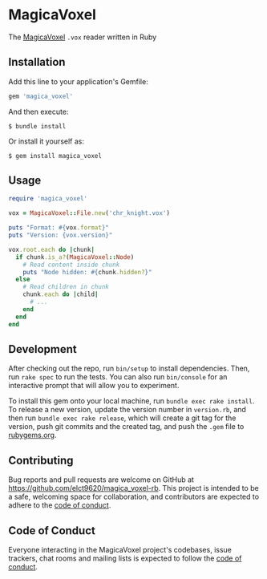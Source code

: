 # MagicaVoxel

The [MagicaVoxel](https://ephtracy.github.io/) `.vox` reader written in Ruby

## Installation

Add this line to your application's Gemfile:

```ruby
gem 'magica_voxel'
```

And then execute:

    $ bundle install

Or install it yourself as:

    $ gem install magica_voxel

## Usage

```ruby
require 'magica_voxel'

vox = MagicaVoxel::File.new('chr_knight.vox')

puts "Format: #{vox.format}"
puts "Version: {vox.version}"

vox.root.each do |chunk|
  if chunk.is_a?(MagicaVoxel::Node)
    # Read content inside chunk
    puts "Node hidden: #{chunk.hidden?}"
  else
    # Read children in chunk
    chunk.each do |child|
      # ...
    end
  end
end
```

## Development

After checking out the repo, run `bin/setup` to install dependencies. Then, run `rake spec` to run the tests. You can also run `bin/console` for an interactive prompt that will allow you to experiment.

To install this gem onto your local machine, run `bundle exec rake install`. To release a new version, update the version number in `version.rb`, and then run `bundle exec rake release`, which will create a git tag for the version, push git commits and the created tag, and push the `.gem` file to [rubygems.org](https://rubygems.org).

## Contributing

Bug reports and pull requests are welcome on GitHub at https://github.com/elct9620/magica_voxel-rb. This project is intended to be a safe, welcoming space for collaboration, and contributors are expected to adhere to the [code of conduct](https://github.com/elct9620/magica_voxel-rb/blob/main/CODE_OF_CONDUCT.md).

## Code of Conduct

Everyone interacting in the MagicaVoxel project's codebases, issue trackers, chat rooms and mailing lists is expected to follow the [code of conduct](https://github.com/elct9620/magica_voxel-rb/blob/main/CODE_OF_CONDUCT.md).
